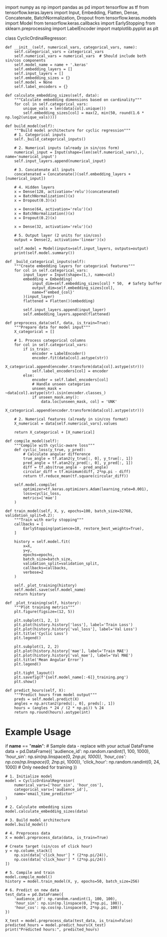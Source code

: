 import numpy as np
import pandas as pd
import tensorflow as tf
from tensorflow.keras.layers import Input, Embedding, Flatten, Dense, Concatenate, BatchNormalization, Dropout
from tensorflow.keras.models import Model
from tensorflow.keras.callbacks import EarlyStopping
from sklearn.preprocessing import LabelEncoder
import matplotlib.pyplot as plt

class CyclicOrdinalRegressor:
    
    def __init__(self, numerical_vars, categorical_vars, name):
        self.categorical_vars = categorical_vars
        self.numerical_vars = numerical_vars  # Should include both sin/cos components
        self.model_name = name + '.keras'
        self.embedding_layers = []
        self.input_layers = []
        self.embedding_sizes = {}
        self.model = None
        self.label_encoders = {}
        
    def calculate_embedding_sizes(self, data):
        """Calculate embedding dimensions based on cardinality"""
        for col in self.categorical_vars:
            unique_vals = len(data[col].unique())
            self.embedding_sizes[col] = max(2, min(50, round(1.6 * np.log2(unique_vals))))
            
    def build_model(self):
        """Build model architecture for cyclic regression"""
        # 1. Categorical inputs
        self._build_categorical_inputs()
        
        # 2. Numerical inputs (already in sin/cos form)
        numerical_input = Input(shape=(len(self.numerical_vars),), name='numerical_input')
        self.input_layers.append(numerical_input)
        
        # 3. Concatenate all inputs
        concatenated = Concatenate()(self.embedding_layers + [numerical_input])
        
        # 4. Hidden layers
        x = Dense(128, activation='relu')(concatenated)
        x = BatchNormalization()(x)
        x = Dropout(0.3)(x)
        
        x = Dense(64, activation='relu')(x)
        x = BatchNormalization()(x)
        x = Dropout(0.2)(x)
        
        x = Dense(32, activation='relu')(x)
        
        # 5. Output layer (2 units for sin/cos)
        output = Dense(2, activation='linear')(x)
        
        self.model = Model(inputs=self.input_layers, outputs=output)
        print(self.model.summary())
        
    def _build_categorical_inputs(self):
        """Create embedding layers for categorical features"""
        for col in self.categorical_vars:
            input_layer = Input(shape=(1,), name=col)
            embedding = Embedding(
                input_dim=self.embedding_sizes[col] * 50,  # Safety buffer
                output_dim=self.embedding_sizes[col],
                name=f'embed_{col}'
            )(input_layer)
            flattened = Flatten()(embedding)
            
            self.input_layers.append(input_layer)
            self.embedding_layers.append(flattened)
    
    def preprocess_data(self, data, is_train=True):
        """Prepare data for model input"""
        X_categorical = []
        
        # 1. Process categorical columns
        for col in self.categorical_vars:
            if is_train:
                encoder = LabelEncoder()
                encoder.fit(data[col].astype(str))
                X_categorical.append(encoder.transform(data[col].astype(str)))
                self.label_encoders[col] = encoder
            else:
                encoder = self.label_encoders[col]
                # Handle unseen categories
                unseen_mask = ~data[col].astype(str).isin(encoder.classes_)
                if unseen_mask.any():
                    data.loc[unseen_mask, col] = 'UNK'
                X_categorical.append(encoder.transform(data[col].astype(str)))
        
        # 2. Numerical features (already in sin/cos format)
        X_numerical = data[self.numerical_vars].values
        
        return X_categorical + [X_numerical]
    
    def compile_model(self):
        """Compile with cyclic-aware loss"""
        def cyclic_loss(y_true, y_pred):
            # Calculate angular difference
            true_angle = tf.atan2(y_true[:, 0], y_true[:, 1])
            pred_angle = tf.atan2(y_pred[:, 0], y_pred[:, 1])
            diff = tf.abs(true_angle - pred_angle)
            circular_diff = tf.minimum(diff, 2*np.pi - diff)
            return tf.reduce_mean(tf.square(circular_diff))
        
        self.model.compile(
            optimizer=tf.keras.optimizers.Adam(learning_rate=0.001),
            loss=cyclic_loss,
            metrics=['mae']
        )
    
    def train_model(self, X, y, epochs=100, batch_size=32768, validation_split=0.2):
        """Train with early stopping"""
        callbacks = [
            EarlyStopping(patience=10, restore_best_weights=True),
        ]
        
        history = self.model.fit(
            x=X,
            y=y,
            epochs=epochs,
            batch_size=batch_size,
            validation_split=validation_split,
            callbacks=callbacks,
            verbose=2
        )
        
        self._plot_training(history)
        self.model.save(self.model_name)
        return history
    
    def _plot_training(self, history):
        """Plot training metrics"""
        plt.figure(figsize=(12, 5))
        
        plt.subplot(1, 2, 1)
        plt.plot(history.history['loss'], label='Train Loss')
        plt.plot(history.history['val_loss'], label='Val Loss')
        plt.title('Cyclic Loss')
        plt.legend()
        
        plt.subplot(1, 2, 2)
        plt.plot(history.history['mae'], label='Train MAE')
        plt.plot(history.history['val_mae'], label='Val MAE')
        plt.title('Mean Angular Error')
        plt.legend()
        
        plt.tight_layout()
        plt.savefig(f'{self.model_name[:-6]}_training.png')
        plt.show()
    
    def predict_hours(self, X):
        """Predict hours from model output"""
        preds = self.model.predict(X)
        angles = np.arctan2(preds[:, 0], preds[:, 1])
        hours = (angles * 24 / (2 * np.pi)) % 24
        return np.round(hours).astype(int)

# Example Usage
if __name__ == "__main__":
    # Sample data - replace with your actual DataFrame
    data = pd.DataFrame({
        'audience_id': np.random.randint(1, 100, 1000),
        'hour_sin': np.sin(np.linspace(0, 2*np.pi, 1000)),
        'hour_cos': np.cos(np.linspace(0, 2*np.pi, 1000)),
        'click_hour': np.random.randint(0, 24, 1000)  # Only needed for training
    })
    
    # 1. Initialize model
    model = CyclicOrdinalRegressor(
        numerical_vars=['hour_sin', 'hour_cos'],
        categorical_vars=['audience_id'],
        name='email_time_predictor'
    )
    
    # 2. Calculate embedding sizes
    model.calculate_embedding_sizes(data)
    
    # 3. Build model architecture
    model.build_model()
    
    # 4. Preprocess data
    X = model.preprocess_data(data, is_train=True)
    
    # Create target (sin/cos of click hour)
    y = np.column_stack([
        np.sin(data['click_hour'] * (2*np.pi/24)),
        np.cos(data['click_hour'] * (2*np.pi/24))
    ])
    
    # 5. Compile and train
    model.compile_model()
    history = model.train_model(X, y, epochs=50, batch_size=256)
    
    # 6. Predict on new data
    test_data = pd.DataFrame({
        'audience_id': np.random.randint(1, 100, 100),
        'hour_sin': np.sin(np.linspace(0, 2*np.pi, 100)),
        'hour_cos': np.cos(np.linspace(0, 2*np.pi, 100))
    })
    
    X_test = model.preprocess_data(test_data, is_train=False)
    predicted_hours = model.predict_hours(X_test)
    print("Predicted hours:", predicted_hours)
